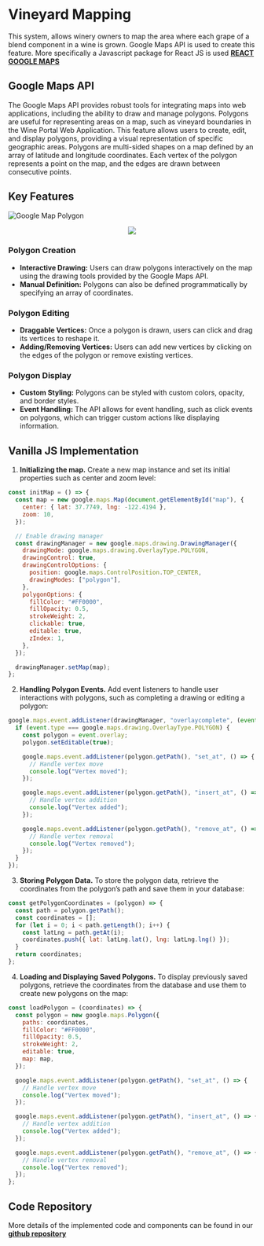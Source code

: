 # Vineyard Mapping

This system, allows winery owners to map the area where each grape of a blend component in a wine is grown. Google Maps API is used to create this feature. More specifically a Javascript package for React JS is used [**REACT GOOGLE MAPS**](https://visgl.github.io/react-google-maps/)

## Google Maps API

The Google Maps API provides robust tools for integrating maps into web applications, including the ability to draw and manage polygons. Polygons are useful for representing areas on a map, such as vineyard boundaries in the Wine Portal Web Application. This feature allows users to create, edit, and display polygons, providing a visual representation of specific geographic areas. Polygons are multi-sided shapes on a map defined by an array of latitude and longitude coordinates. Each vertex of the polygon represents a point on the map, and the edges are drawn between consecutive points.

## Key Features

![Google Map Polygon](https://firebasestorage.googleapis.com/v0/b/wine-app-dev-c46a6.appspot.com/o/docs%2Fpolygon.png?alt=media&token=d799fa69-0569-48f8-bad3-b48e7ee3882c)

<div style="display: flex; align-items: center; justify-content: center;">
  <img src="https://firebasestorage.googleapis.com/v0/b/wine-app-dev-c46a6.appspot.com/o/docs%2Fcoordinates-db.png?alt=media&token=84928726-985a-4dbc-915c-b18706fe7d1c">
</div>

### Polygon Creation

- **Interactive Drawing:** Users can draw polygons interactively on the map using the drawing tools provided by the Google Maps API.
- **Manual Definition:** Polygons can also be defined programmatically by specifying an array of coordinates.

### Polygon Editing

- **Draggable Vertices:** Once a polygon is drawn, users can click and drag its vertices to reshape it.
- **Adding/Removing Vertices:** Users can add new vertices by clicking on the edges of the polygon or remove existing vertices.

### Polygon Display

- **Custom Styling:** Polygons can be styled with custom colors, opacity, and border styles.
- **Event Handling:** The API allows for event handling, such as click events on polygons, which can trigger custom actions like displaying information.

## Vanilla JS Implementation

1. **Initializing the map.** Create a new map instance and set its initial properties such as center and zoom level:

```js
const initMap = () => {
  const map = new google.maps.Map(document.getElementById("map"), {
    center: { lat: 37.7749, lng: -122.4194 },
    zoom: 10,
  });

  // Enable drawing manager
  const drawingManager = new google.maps.drawing.DrawingManager({
    drawingMode: google.maps.drawing.OverlayType.POLYGON,
    drawingControl: true,
    drawingControlOptions: {
      position: google.maps.ControlPosition.TOP_CENTER,
      drawingModes: ["polygon"],
    },
    polygonOptions: {
      fillColor: "#FF0000",
      fillOpacity: 0.5,
      strokeWeight: 2,
      clickable: true,
      editable: true,
      zIndex: 1,
    },
  });

  drawingManager.setMap(map);
};
```

2. **Handling Polygon Events.** Add event listeners to handle user interactions with polygons, such as completing a drawing or editing a polygon:

```js
google.maps.event.addListener(drawingManager, "overlaycomplete", (event) => {
  if (event.type === google.maps.drawing.OverlayType.POLYGON) {
    const polygon = event.overlay;
    polygon.setEditable(true);

    google.maps.event.addListener(polygon.getPath(), "set_at", () => {
      // Handle vertex move
      console.log("Vertex moved");
    });

    google.maps.event.addListener(polygon.getPath(), "insert_at", () => {
      // Handle vertex addition
      console.log("Vertex added");
    });

    google.maps.event.addListener(polygon.getPath(), "remove_at", () => {
      // Handle vertex removal
      console.log("Vertex removed");
    });
  }
});
```

3. **Storing Polygon Data.** To store the polygon data, retrieve the coordinates from the polygon’s path and save them in your database:

```js
const getPolygonCoordinates = (polygon) => {
  const path = polygon.getPath();
  const coordinates = [];
  for (let i = 0; i < path.getLength(); i++) {
    const latLng = path.getAt(i);
    coordinates.push({ lat: latLng.lat(), lng: latLng.lng() });
  }
  return coordinates;
};
```

4. **Loading and Displaying Saved Polygons.** To display previously saved polygons, retrieve the coordinates from the database and use them to create new polygons on the map:

```js
const loadPolygon = (coordinates) => {
  const polygon = new google.maps.Polygon({
    paths: coordinates,
    fillColor: "#FF0000",
    fillOpacity: 0.5,
    strokeWeight: 2,
    editable: true,
    map: map,
  });

  google.maps.event.addListener(polygon.getPath(), "set_at", () => {
    // Handle vertex move
    console.log("Vertex moved");
  });

  google.maps.event.addListener(polygon.getPath(), "insert_at", () => {
    // Handle vertex addition
    console.log("Vertex added");
  });

  google.maps.event.addListener(polygon.getPath(), "remove_at", () => {
    // Handle vertex removal
    console.log("Vertex removed");
  });
};
```

## Code Repository

More details of the implemented code and components can be found in our [**github repository**](https://github.com/blazarlabs-io/wine-app/tree/develop/src/components/widgets/MapComponents)
